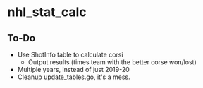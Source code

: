 # nhl_stat_calc

## To-Do
- Use ShotInfo table to calculate corsi
    - Output results (times team with the better corse won/lost)
- Multiple years, instead of just 2019-20
- Cleanup update_tables.go, it's a mess.